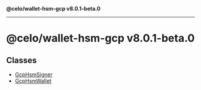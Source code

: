 **@celo/wallet-hsm-gcp v8.0.1-beta.0**

***

# @celo/wallet-hsm-gcp v8.0.1-beta.0

## Classes

- [GcpHsmSigner](classes/GcpHsmSigner.md)
- [GcpHsmWallet](classes/GcpHsmWallet.md)
